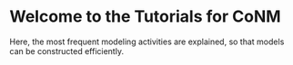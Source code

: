 # Welcome to the Tutorials for CoNM

Here, the most frequent modeling activities are explained, so that models can be constructed efficiently.
